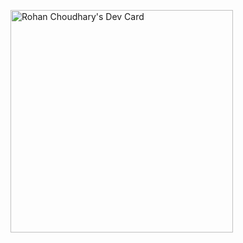 <a href="https://app.daily.dev/rohanchoudhary5210"><img src="https://api.daily.dev/devcards/v2/EAf33A6erru1B0nX3Iy18.png?r=oxe" width="356" alt="Rohan Choudhary's Dev Card"/></a>
